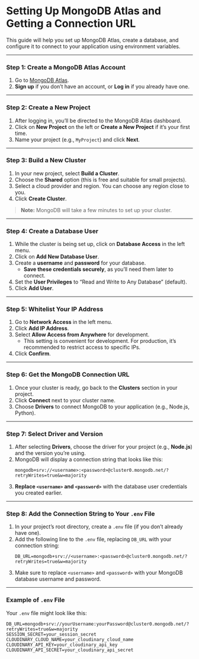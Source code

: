 # Setting Up MongoDB Atlas and Getting a Connection URL

This guide will help you set up MongoDB Atlas, create a database, and configure it to connect to your application using environment variables.

---

### Step 1: Create a MongoDB Atlas Account
1. Go to [MongoDB Atlas](https://www.mongodb.com/cloud/atlas).
2. **Sign up** if you don’t have an account, or **Log in** if you already have one.

---

### Step 2: Create a New Project
1. After logging in, you’ll be directed to the MongoDB Atlas dashboard.
2. Click on **New Project** on the left or **Create a New Project** if it’s your first time.
3. Name your project (e.g., `MyProject`) and click **Next**.

---

### Step 3: Build a New Cluster
1. In your new project, select **Build a Cluster**.
2. Choose the **Shared** option (this is free and suitable for small projects).
3. Select a cloud provider and region. You can choose any region close to you.
4. Click **Create Cluster**.

> **Note:** MongoDB will take a few minutes to set up your cluster.

---

### Step 4: Create a Database User
1. While the cluster is being set up, click on **Database Access** in the left menu.
2. Click on **Add New Database User**.
3. Create a **username** and **password** for your database. 
   - **Save these credentials securely**, as you’ll need them later to connect.
4. Set the **User Privileges** to “Read and Write to Any Database” (default).
5. Click **Add User**.

---

### Step 5: Whitelist Your IP Address
1. Go to **Network Access** in the left menu.
2. Click **Add IP Address**.
3. Select **Allow Access from Anywhere** for development.
   - This setting is convenient for development. For production, it’s recommended to restrict access to specific IPs.
4. Click **Confirm**.

---

### Step 6: Get the MongoDB Connection URL
1. Once your cluster is ready, go back to the **Clusters** section in your project.
2. Click **Connect** next to your cluster name.
3. Choose **Drivers** to connect MongoDB to your application (e.g., Node.js, Python).

---

### Step 7: Select Driver and Version
1. After selecting **Drivers**, choose the driver for your project (e.g., **Node.js**) and the version you’re using.
2. MongoDB will display a connection string that looks like this:
   ```plaintext
   mongodb+srv://<username>:<password>@cluster0.mongodb.net/?retryWrites=true&w=majority
   ```
3. **Replace `<username>` and `<password>`** with the database user credentials you created earlier.

---

### Step 8: Add the Connection String to Your `.env` File
1. In your project’s root directory, create a `.env` file (if you don’t already have one).
2. Add the following line to the `.env` file, replacing `DB_URL` with your connection string:
   ```plaintext
   DB_URL=mongodb+srv://<username>:<password>@cluster0.mongodb.net/?retryWrites=true&w=majority
   ```
3. Make sure to replace `<username>` and `<password>` with your MongoDB database username and password.

---

### Example of `.env` File
Your `.env` file might look like this:

```plaintext
DB_URL=mongodb+srv://yourUsername:yourPassword@cluster0.mongodb.net/?retryWrites=true&w=majority
SESSION_SECRET=your_session_secret
CLOUDINARY_CLOUD_NAME=your_cloudinary_cloud_name
CLOUDINARY_API_KEY=your_cloudinary_api_key
CLOUDINARY_API_SECRET=your_cloudinary_api_secret
```
